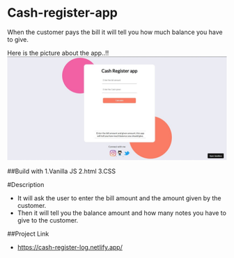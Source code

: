 # Cash-register-app
When the customer pays the bill it will tell you how much balance you have to give.

Here is the picture about the app..!!
![Screenshot](/src/screenshot.png)

##Build with
1.Vanilla JS
2.html
3.CSS

#Description
* It will ask the user to enter the bill amount and the amount given by the customer.
* Then it will tell you the balance amount and how many notes you have to give to the customer.

##Project Link

*  https://cash-register-log.netlify.app/
